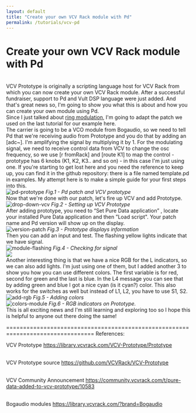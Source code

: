```yaml
---
layout: default
title: "Create your own VCV Rack module with Pd"
permalink: /tutorials/vcv-pd
---
```


# Create your own VCV Rack module with Pd

<br />VCV Prototype is originally a scripting language host for VCV Rack from which you can now create your own VCV Rack module. After a successful fundraiser, support to Pd and Vult DSP language were just added. And that's great news so, I'm going to show you what this is about and how you can create your own module using Pd.
<br />Since I just talked about [ring modulation](https://n1n4-303.github.io/tutorials/ring-modulation), I'm going to adapt the patch we used on the last tutorial for our example here. 
<br />The carrier is going to be a VCO module from Bogaudio, so we need to tell Pd that we're receiving audio from Prototype and you do that by adding an [adc~]. I'm amplifying the signal by multiplying it by 1. For the modulating signal, we need to receive control data from VCV to change the osc frequency, so we use [r fromRack] and [route K1] to map the control - prototype has 6 knobs (K1, K2, K3.. and so on) - in this case I'm just using one. If you're starting to get lost here and you need the reference to keep up, you can find it in the github repository: there is a file named template.pd in examples. My attempt here is to make a simple guide for your first steps into this.
<br />
![pd-prototype](https://user-images.githubusercontent.com/64982634/88485820-e7c5ad00-cf70-11ea-9b3a-fa570da283c3.jpg)
*Fig.1 - Pd patch and VCV prototype*
<br />
Now that we're done with our patch, let's fire up VCV and add Prototype.
<br />
![drop-down-vcv](https://user-images.githubusercontent.com/64982634/88485851-35dab080-cf71-11ea-8bb4-1ac10053a510.png)
*Fig.2 - Setting up VCV Prototype*
<br />
After adding prototype, you need to “Set Pure Data application” , locate your installed Pure Data application and then ”Load script". Your patch name and Pd version will show up on the display.
<br />
![version-patch](https://user-images.githubusercontent.com/64982634/88485862-51de5200-cf71-11ea-8a10-8fcc276df91e.png)
*Fig.3 - Prototype displays information*
<br />
Then you can add an input and test. The flashing yellow lights indicate that we have signal.
<br />
![module-flashing](https://user-images.githubusercontent.com/64982634/88485874-776b5b80-cf71-11ea-8dea-6b63b92a867c.png)
*Fig.4 - Checking for signal*
<br />
<img src="https://i.makeagif.com/media/4-20-2018/hmsFMZ.gif">
<br />
Another interesting thing is that we have a nice RGB for the L indicators, so we can also add lights. I'm just using one of them, but I added another 3 to show you how you can use different colors. The first variable is for red, second for green and the last is blue. In the L4 message you can see that by adding green and blue I got a nice cyan (is it cyan?) color. This also works for the switches as well but instead of L1, L2, you have to use S1, S2.
<br />
![add-rgb](https://user-images.githubusercontent.com/64982634/88485889-9d90fb80-cf71-11ea-8b2b-6de4c448f325.png)
*Fig.5 - Adding colors*
<br />
![colors-module](https://user-images.githubusercontent.com/64982634/88485897-b4cfe900-cf71-11ea-9dcc-ad1c81c61f97.png)
*Fig.6 - RGB indicators on Prototype.*
<br />
This is all exciting news and I'm still learning and exploring too so I hope this is helpful to anyone out there doing the same!
<br />

================================================================================ 
References:

VCV Prototype
https://library.vcvrack.com/VCV-Prototype/Prototype

<br />VCV Prototype source
https://github.com/VCVRack/VCV-Prototype

<br />VCV Community Announcement
https://community.vcvrack.com/t/pure-data-added-to-vcv-prototype/10583

<br />Bogaudio modules
https://library.vcvrack.com/?brand=Bogaudio
